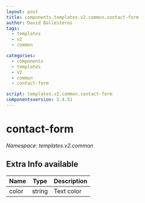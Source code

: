 ```yaml
---
layout: post
title: components.templates.v2.common.contact-form
author: David Ballesteros
tags:
  - templates
  - v2
  - common

categories:
  - components
  - templates
  - v2
  - common
  - contact-form

script: templates.v2.common.contact-form
componentsversion: 5.4.51
---
```

# contact-form

*Namespace: templates.v2.common*

## Extra Info available

| Name | Type | Description |
| --- | --- | --- |
| color | string | Text color |